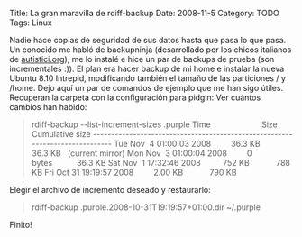 Title: La gran maravilla de rdiff-backup
Date: 2008-11-5
Category: TODO
Tags: Linux

Nadie hace copias de seguridad de sus datos hasta que pasa lo que pasa. Un conocido me habló de backupninja (desarrollado por los chicos
italianos de [autistici.org](http://autistici.org)), me lo instalé e hice un par de backups de prueba (son incrementales :)). El plan era
hacer backup de mi home e instalar la nueva Ubuntu 8.10 Intrepid, modificando también el tamaño de las particiones / y /home. Dejo aquí un
par de comandos de ejemplo que me han sigo útiles. Recuperan la carpeta con la configuración para pidgin: Ver cuántos cambios han habido:

> rdiff-backup --list-increment-sizes .purple Time                       Size        Cumulative size
> ----------------------------------------------------------------------------- Tue Nov  4 01:00:03 2008         36.3 KB           36.3 KB  
> (current mirror) Mon Nov  3 01:00:04 2008         0 bytes           36.3 KB Sat Nov  1 17:32:46 2008          752 KB            788 KB Fri
> Oct 31 19:19:57 2008         2.00 KB            790 KB

Elegir el archivo de incremento deseado y restaurarlo:

> rdiff-backup .purple.2008-10-31T19:19:57+01:00.dir ~/.purple

Finito!
